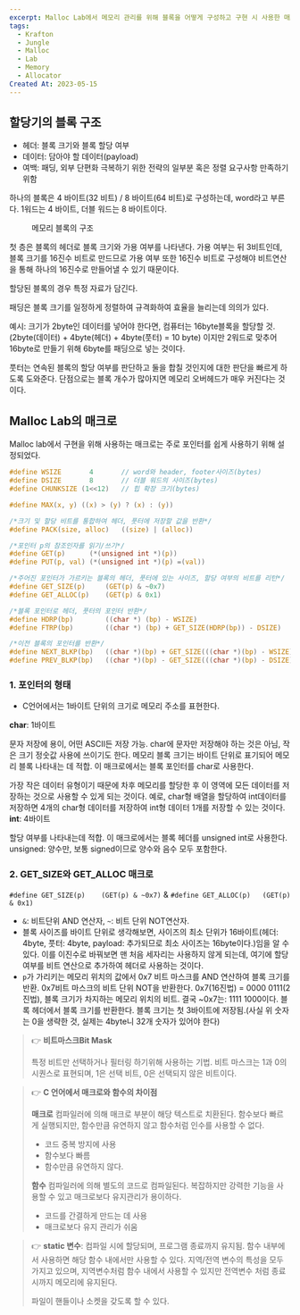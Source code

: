 ```yaml
---
excerpt: Malloc Lab에서 메모리 관리를 위해 블록을 어떻게 구성하고 구현 시 사용한 매크로를 살펴보자.
tags:
  - Krafton
  - Jungle
  - Malloc
  - Lab
  - Memory
  - Allocator
Created At: 2023-05-15
---
```


## 할당기의 블록 구조

- 헤더: 블록 크기와 블록 할당 여부
- 데이터: 담아야 할 데이터(payload)
- 여백: 패딩, 외부 단편화 극복하기 위한 전략의 일부분 혹은 정렬 요구사항 만족하기 위함

하나의 블록은 4 바이트(32 비트) / 8 바이트(64 비트)로 구성하는데, word라고 부른다. 1워드는 4 바이트, 더블 워드는 8 바이트이다.

<figure style="width: 85%" class="align-center">
  <img src="https://onedrive.live.com/embed?resid=C4F97B3B64AE3E7A%216766&authkey=%21AO3xHWOWoUqH628&width=508&height=388" alt="">
  <figcaption>메모리 블록의 구조</figcaption>
</figure>

첫 층은 블록의 헤더로 블록 크기와 가용 여부를 나타낸다. 가용 여부는 뒤 3비트인데, 블록 크기를 16진수 비트로 만드므로 가용 여부 또한 16진수 비트로 구성해야 비트연산을 통해 하나의 16진수로 만들어낼 수 있기 때문이다.

할당된 블록의 경우 특정 자료가 담긴다.

패딩은 블록 크기를 일정하게 정렬하여 규격화하여 효율을 늘리는데 의의가 있다.

예시: 크기가 2byte인 데이터를 넣어야 한다면, 컴퓨터는 16byte블록을 할당할 것. (2byte(데이터) + 4byte(헤더) + 4byte(풋터) = 10 byte) 이지만 2워드로 맞추어 16byte로 만들기 위해 6byte를 패딩으로 넣는 것이다.

풋터는 연속된 블록의 할당 여부를 판단하고 둘을 합칠 것인지에 대한 판단을 빠르게 하도록 도와준다. 단점으로는 블록 개수가 많아지면 메모리 오버헤드가 매우 커진다는 것이다.

## Malloc Lab의 매크로

Malloc lab에서 구현을 위해 사용하는 매크로는 주로 포인터를 쉽게 사용하기 위해 설정되었다.

```c
#define WSIZE       4       // word와 header, footer사이즈(bytes)
#define DSIZE       8       // 더블 워드의 사이즈(bytes)
#define CHUNKSIZE (1<<12)   // 힙 확장 크기(bytes)

#define MAX(x, y) ((x) > (y) ? (x) : (y))

/*크기 및 할당 비트를 통합하여 헤더, 풋터에 저장할 값을 반환*/
#define PACK(size, alloc)   ((size) | (alloc))

/*포인터 p의 참조인자를 읽기/쓰기*/
#define GET(p)      (*(unsigned int *)(p))
#define PUT(p, val) (*(unsigned int *)(p) =(val))

/*주어진 포인터가 가르키는 블록의 헤더, 풋터에 있는 사이즈, 할당 여부의 비트를 리턴*/
#define GET_SIZE(p)     (GET(p) & ~0x7)
#define GET_ALLOC(p)    (GET(p) & 0x1)

/*블록 포인터로 헤더, 풋터의 포인터 반환*/
#define HDRP(bp)        ((char *) (bp) - WSIZE)
#define FTRP(bp)        ((char *) (bp) + GET_SIZE(HDRP(bp)) - DSIZE)

/*이전 블록의 포인터를 반환*/
#define NEXT_BLKP(bp)   ((char *)(bp) + GET_SIZE(((char *)(bp) - WSIZE)))
#define PREV_BLKP(bp)   ((char *)(bp) - GET_SIZE(((char *)(bp) - DSIZE)))
```

### 1. 포인터의 형태

- C언어에서는 1바이트 단위의 크기로 메모리 주소를 표현한다.

**char**: 1바이트

문자 저장에 용이, 어떤 ASCII든 저장 가능. char에 문자만 저장해야 하는 것은 아님, 작은 크기 정숫값 사용에 쓰이기도 한다. 메모리 블록 크기는 바이트 단위로 표기되어 메모리 블록 나타내는 데 적합. 이 매크로에서는 블록 포인터를 char로 사용한다.

가장 작은 데이터 유형이기 때문에 차후 메모리를 할당한 후 이 영역에 모든 데이터를 저장하는 것으로 사용할 수 있게 되는 것이다. 예로, char형 배열을 할당하여 int데이터를 저장하면 4개의 char형 데이터를 저장하여 int형 데이터 1개를 저장할 수 있는 것이다.
**int**: 4바이트

할당 여부를 나타내는데 적합. 이 매크로에서는 블록 헤더를 unsigned int로 사용한다. unsigned: 양수만, 보통 signed이므로 양수와 음수 모두 포함한다.

### 2. GET_SIZE와 GET_ALLOC 매크로

`#define GET_SIZE(p)    (GET(p) & ~0x7)`  &  `#define GET_ALLOC(p)   (GET(p) & 0x1)` 

- `&`: 비트단위 AND 연산자, `~`: 비트 단위 NOT연산자.
- 블록 사이즈를 바이트 단위로 생각해보면, 사이즈의 최소 단위가 16바이트(헤더: 4byte, 풋터: 4byte, payload: 추가되므로 최소 사이즈는 16byte이다.)임을 알 수 있다. 이를 이진수로 바꿔보면 맨 처음 세자리는 사용하지 않게 되는데, 여기에 할당 여부를 비트 연산으로 추가하여 헤더로 사용하는 것이다.
- `p`가 가리키는 메모리 위치의 값에서 0x7 비트 마스크를 AND 연산하여 블록 크기를 반환. 0x7비트 마스크의 비트 단위 NOT을 반환한다. 0x7(16진법) = 0000 0111(2진법), 블록 크기가 차지하는 메모리 위치의 비트. 결국 ~0x7는: 1111 1000이다. 블록 헤더에서 블록 크기를 반환한다. 블록 크기는 첫 3바이트에 저장됨.(사실 위 숫자는 0을 생략한 것, 실제는 4byte니 32개 숫자가 있어야 한다)

> 👉 **비트마스크Bit Mask**
>
> 특정 비트만 선택하거나 필터링 하기위해 사용하는 기법. 비트 마스크는 1과 0의 시퀀스로 표현되며, 1은 선택 비트, 0은 선택되지 않은 비트이다.

> 👉 **C 언어에서 매크로와 함수의 차이점**
>
> **매크로**
> 컴파일러에 의해 매크로 부분이 해당 텍스트로 치환된다. 함수보다 빠르게 실행되지만, 함수만큼 유연하지 않고 함수처럼 인수를 사용할 수 없다.
> - 코드 중복 방지에 사용
> - 함수보다 빠름
> - 함수만큼 유연하지 않다.
>
> **함수**
> 컴파일러에 의해 별도의 코드로 컴파일된다. 복잡하지만 강력한 기능을 사용할 수 있고 매크로보다 유지관리가 용이하다.
> - 코드를 간결하게 만드는 데 사용
> - 매크로보다 유지 관리가 쉬움

> 👉 **static 변수**: 컴파일 시에 할당되며, 프로그램 종료까지 유지됨. 함수 내부에서 사용하면 해당 함수 내에서만 사용할 수 있다. 지역/전역 변수의 특성을 모두 가지고 있으며, 지역변수처럼 함수 내에서 사용할 수 있지만 전역변수 처럼 종료 시까지 메모리에 유지된다.
>
> 파일이 핸들이나 소켓을 갖도록 할 수 있다.